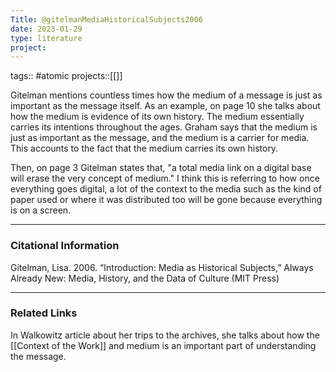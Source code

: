 ```yaml
---
Title: @gitelmanMediaHistoricalSubjects2006
date: 2023-01-29
type: literature
project:
---
```

tags:: #atomic 
projects::[[]]


Gitelman mentions countless times how the medium of a message is just as important as the message itself. As an example, on page 10 she talks about how the medium is evidence of its own history. The medium essentially carries its intentions throughout the ages. Graham says that the medium is just as important as the message, and the medium is a carrier for media. This accounts to the fact that the medium carries its own history. 

Then, on page 3 Gitelman states that, "a total media link on a digital base will erase the very concept of medium."  I think this is referring to how once everything goes digital, a lot of the context to the media such as the kind of paper used or where it was distributed too will be gone because everything is on a screen. 

---
### Citational Information
Gitelman, Lisa. 2006. “Introduction: Media as Historical Subjects,” Always Already New: Media, History, and the Data of Culture (MIT Press)

---

### Related Links

In Walkowitz article about her trips to the archives, she talks about how the [[Context of the Work]] and medium is an important part of understanding the message.